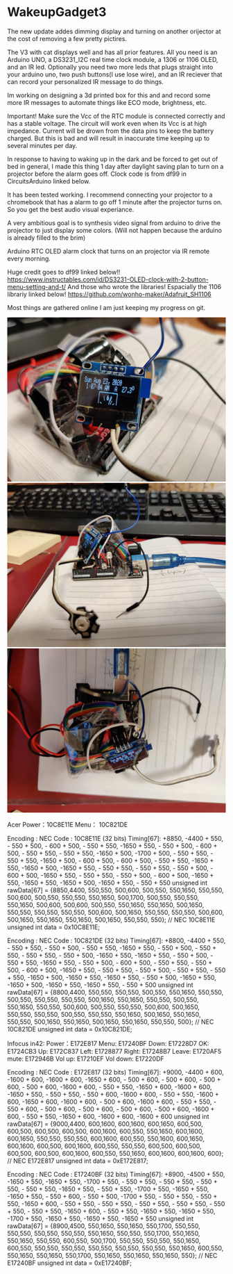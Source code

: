 # WakeupGadget3
The new update addes dimming display and turning on another orijector at the cost of removing a few pretty pictires. 


The V3 with cat displays well and has all prior features. All you need is an Arduino UNO, a DS3231_I2C real time clock module, a 1306 or 1106 OLED, and an IR led. Optionally you need two more leds that plugs straight into your arduino uno, two push buttons(I use lose wire), and an IR reciever that can record your personalized IR message to do things. 

Im working on designing a 3d printed box for this
and and record some more IR messages to automate things like ECO mode, brightness, etc. 

Important! Make sure the Vcc of the RTC module is connected correctly and has a stable voltage. The circuit will work even when its Vcc is at high impedance. Current will be drown from the data pins to keep the battery charged. But this is bad and will result in inaccurate time keeping up to several minutes per day. 

In response to having to waking up in the dark and be forced to get out of bed in general, I made this thing 1 day after daylight saving plan to turn on a projector before the alarm goes off. Clock code is from df99 in CircuitsArduino linked below.

It has been tested working. I recommend connecting your projector to a chromebook that has a alarm to go off 1 minute after the projector turns on. So you get the best audio visual experiance. 

A very ambitious goal is to synthesis video signal from arduino to drive the projector to just display some colors.
(Will not happen because the arduino is already filled to the brim)

Arduino RTC OLED alarm clock that turns on an projector via IR remote every morning. 

Huge credit goes to df99 linked below!!
https://www.instructables.com/id/DS3231-OLED-clock-with-2-button-menu-setting-and-t/
And those who wrote the libraries!
Espacially the 1106 librariy linked below!
https://github.com/wonho-maker/Adafruit_SH1106

Most things are gathered online I am just keeping my progress on git. 


![Test Image 1](/IMG_20200823_010739.jpg)
![Test Image 1](/IMG_20200823_010745.jpg)
![Test Image 1](/IMG_20200823_010756.jpg)


Acer
Power：10C8E11E
Menu： 10C821DE

Encoding  : NEC
Code      : 10C8E11E (32 bits)
Timing[67]: 
     +8850, -4400     + 550, - 550     + 500, - 600     + 500, - 550
     + 550, -1650     + 550, - 550     + 500, - 600     + 500, - 550
     + 550, - 550     + 550, -1650     + 500, -1700     + 500, - 550
     + 550, - 550     + 550, -1650     + 500, - 600     + 500, - 600
     + 500, - 550     + 550, -1650     + 550, -1650     + 500, -1650
     + 550, - 550     + 550, - 550     + 550, - 550     + 500, - 600
     + 500, -1650     + 550, - 550     + 550, - 550     + 500, - 600
     + 500, -1650     + 550, -1650     + 550, -1650     + 500, -1650
     + 550, - 550     + 550
unsigned int  rawData[67] = {8850,4400, 550,550, 500,600, 500,550, 550,1650, 550,550, 500,600, 500,550, 550,550, 550,1650, 500,1700, 500,550, 550,550, 550,1650, 500,600, 500,600, 500,550, 550,1650, 550,1650, 500,1650, 550,550, 550,550, 550,550, 500,600, 500,1650, 550,550, 550,550, 500,600, 500,1650, 550,1650, 550,1650, 500,1650, 550,550, 550};  // NEC 10C8E11E
unsigned int  data = 0x10C8E11E;

Encoding  : NEC
Code      : 10C821DE (32 bits)
Timing[67]: 
     +8800, -4400     + 550, - 550     + 550, - 550     + 500, - 550
     + 550, -1650     + 550, - 550     + 500, - 550     + 550, - 550
     + 550, - 550     + 500, -1650     + 550, -1650     + 550, - 550
     + 500, - 550     + 550, -1650     + 550, - 550     + 500, - 600
     + 500, - 550     + 550, - 550     + 500, - 600     + 500, -1650
     + 550, - 550     + 550, - 550     + 500, - 550     + 550, - 550
     + 550, -1650     + 500, -1650     + 550, -1650     + 550, - 550
     + 500, -1650     + 550, -1650     + 500, -1650     + 550, -1650
     + 550, - 550     + 500
unsigned int  rawData[67] = {8800,4400, 550,550, 550,550, 500,550, 550,1650, 550,550, 500,550, 550,550, 550,550, 500,1650, 550,1650, 550,550, 500,550, 550,1650, 550,550, 500,600, 500,550, 550,550, 500,600, 500,1650, 550,550, 550,550, 500,550, 550,550, 550,1650, 500,1650, 550,1650, 550,550, 500,1650, 550,1650, 500,1650, 550,1650, 550,550, 500};  // NEC 10C821DE
unsigned int  data = 0x10C821DE;






Infocus in42:
Power：E172E817
Menu: E17240BF
Down: E17228D7
OK: E1724CB3
Up: E172C837
Left: E1728877
Right: E17248B7
Leave: E1720AF5
mute: E172946B
Vol up: E17210EF
Vol down: E17220DF

Encoding  : NEC
Code      : E172E817 (32 bits)
Timing[67]: 
     +9000, -4400     + 600, -1600     + 600, -1600     + 600, -1650
     + 600, - 500     + 600, - 500     + 600, - 500     + 600, - 500
     + 600, -1600     + 600, - 550     + 550, -1650     + 600, -1600
     + 600, -1650     + 550, - 550     + 550, - 550     + 600, -1600
     + 600, - 550     + 550, -1600     + 600, -1650     + 600, -1600
     + 600, - 500     + 600, -1600     + 600, - 550     + 550, - 550
     + 600, - 500     + 600, - 500     + 600, - 500     + 600, - 500
     + 600, -1600     + 600, - 550     + 550, -1650     + 600, -1600
     + 600, -1600     + 600
unsigned int  rawData[67] = {9000,4400, 600,1600, 600,1600, 600,1650, 600,500, 600,500, 600,500, 600,500, 600,1600, 600,550, 550,1650, 600,1600, 600,1650, 550,550, 550,550, 600,1600, 600,550, 550,1600, 600,1650, 600,1600, 600,500, 600,1600, 600,550, 550,550, 600,500, 600,500, 600,500, 600,500, 600,1600, 600,550, 550,1650, 600,1600, 600,1600, 600};  // NEC E172E817
unsigned int  data = 0xE172E817;

Encoding  : NEC
Code      : E17240BF (32 bits)
Timing[67]: 
     +8900, -4500     + 550, -1650     + 550, -1650     + 550, -1700
     + 550, - 550     + 550, - 550     + 550, - 550     + 550, - 550
     + 550, -1650     + 550, - 550     + 550, -1700     + 550, -1650
     + 550, -1650     + 550, - 550     + 600, - 550     + 500, -1700
     + 550, - 550     + 550, - 550     + 550, -1650     + 600, - 550
     + 550, - 550     + 550, - 550     + 550, - 550     + 550, - 550
     + 550, - 550     + 550, -1650     + 600, - 550     + 550, -1650
     + 550, -1650     + 550, -1700     + 550, -1650     + 550, -1650
     + 550, -1650     + 550
unsigned int  rawData[67] = {8900,4500, 550,1650, 550,1650, 550,1700, 550,550, 550,550, 550,550, 550,550, 550,1650, 550,550, 550,1700, 550,1650, 550,1650, 550,550, 600,550, 500,1700, 550,550, 550,550, 550,1650, 600,550, 550,550, 550,550, 550,550, 550,550, 550,550, 550,1650, 600,550, 550,1650, 550,1650, 550,1700, 550,1650, 550,1650, 550,1650, 550};  // NEC E17240BF
unsigned int  data = 0xE17240BF;





